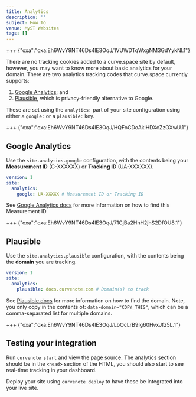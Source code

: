 ```yaml
---
title: Analytics
description: ''
subject: How To
venue: MyST Websites
tags: []
---
```


+++ {"oxa":"oxa:Eh6WvY9NT46Ds4lE3OqJ/1VUWDTqWxgNM3GdYykNl.1"}

There are no tracking cookies added to a curve.space site by default, however, you may want to know more about basic analytics for your domain. There are two analytics tracking codes that curve.space currently supports:

1. [Google Analytics](https://marketingplatform.google.com/about/analytics/); and
2. [Plausible](https://plausible.io/), which is privacy-friendly alternative to Google.

These are set using the `analytics:` part of your site configuration using either a `google:` or a `plausible:` key.

+++ {"oxa":"oxa:Eh6WvY9NT46Ds4lE3OqJ/HQFoCDoAkiHDXcZzOXwU.1"}

## Google Analytics

Use the `site.analytics.google` configuration, with the contents being your **Measurement ID** (G-XXXXXX) or **Tracking ID** (UA-XXXXXX).

```yaml
version: 1
site:
  analytics:
    google: UA-XXXXX # Measurement ID or Tracking ID
```

See [Google Analytics docs](https://developers.google.com/analytics/devguides/collection/gtagjs) for more information on how to find this Measurement ID.

+++ {"oxa":"oxa:Eh6WvY9NT46Ds4lE3OqJ/71CjBa2HhH2jhS2DfOU8.1"}

## Plausible

Use the `site.analytics.plausible` configuration, with the contents being the **domain** you are tracking.

```yaml
version: 1
site:
  analytics:
    plausible: docs.curvenote.com # Domain(s) to track
```

See [Plausible docs](https://plausible.io/docs/plausible-script) for more information on how to find the domain. Note, you only copy in the contents of: `data-domain="COPY_THIS"`, which can be a comma-separated list for multiple domains.

+++ {"oxa":"oxa:Eh6WvY9NT46Ds4lE3OqJ/LbOcLrB9Ig60HvxJfz5L.1"}

## Testing your integration

Run `curvenote start` and view the page source. The analytics section should be in the `<head>` section of the HTML, you should also start to see real-time tracking in your dashboard.

Deploy your site using `curvenote deploy` to have these be integrated into your live site.
